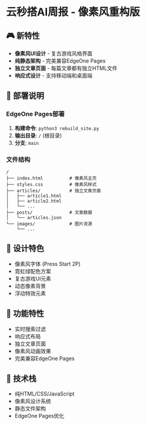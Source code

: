 # 云秒搭AI周报 - 像素风重构版

## 🎮 新特性
- **像素风UI设计** - 复古游戏风格界面
- **纯静态架构** - 完美兼容EdgeOne Pages
- **独立文章页面** - 每篇文章都有独立HTML文件
- **响应式设计** - 支持移动端和桌面端

## 🚀 部署说明

### EdgeOne Pages部署
1. **构建命令**: `python3 rebuild_site.py`
2. **输出目录**: `/` (根目录)
3. **分支**: `main`

### 文件结构
```
/
├── index.html          # 像素风主页
├── styles.css          # 像素风样式
├── articles/           # 独立文章页面
│   ├── article1.html
│   ├── article2.html
│   └── ...
├── posts/              # 文章数据
│   └── articles.json
└── images/             # 图片资源
    └── ...
```

## 🎨 设计特色
- 像素风字体 (Press Start 2P)
- 霓虹绿配色方案
- 复古游戏UI元素
- 动态像素背景
- 浮动特效元素

## 📱 功能特性
- 实时搜索过滤
- 响应式布局
- 独立文章页面
- 像素风动画效果
- 完美兼容EdgeOne Pages

## 🔧 技术栈
- 纯HTML/CSS/JavaScript
- 像素风设计系统
- 静态文件架构
- EdgeOne Pages优化

